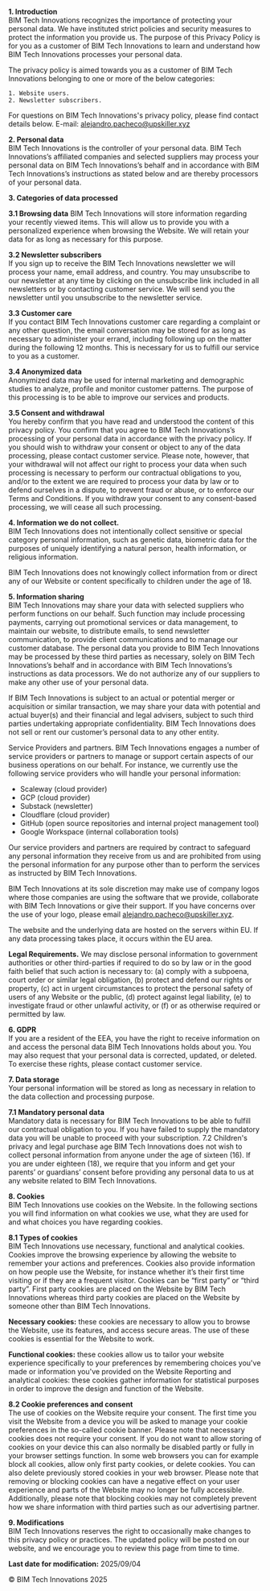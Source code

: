 **1. Introduction**\
BIM Tech Innovations recognizes the importance of protecting your personal data. We have instituted strict policies and security measures to protect the information you provide us. The purpose of this Privacy Policy is for you as a customer of BIM Tech Innovations to learn and understand how BIM Tech Innovations processes your personal data.

The privacy policy is aimed towards you as a customer of BIM Tech Innovations belonging to one or more of the below categories:

    1. Website users.
    2. Newsletter subscribers.

For questions on BIM Tech Innovations's privacy policy, please find contact details below. E-mail: alejandro.pacheco@upskiller.xyz

**2. Personal data**\
BIM Tech Innovations is the controller of your personal data. BIM Tech Innovations’s affiliated companies and selected suppliers may process your personal data on BIM Tech Innovations’s behalf and in accordance with BIM Tech Innovations’s instructions as stated below and are thereby processors of your personal data.

**3. Categories of data processed**

**3.1 Browsing data**
BIM Tech Innovations will store information regarding your recently viewed items. This will allow us to provide you with a personalized experience when browsing the Website. We will retain your data for as long as necessary for this purpose.

**3.2 Newsletter subscribers**\
If you sign up to receive the BIM Tech Innovations newsletter we will process your name, email address, and country. You may unsubscribe to our newsletter at any time by clicking on the unsubscribe link included in all newsletters or by contacting customer service. We will send you the newsletter until you unsubscribe to the newsletter service.

**3.3 Customer care**\
If you contact BIM Tech Innovations customer care regarding a complaint or any other question, the email conversation may be stored for as long as necessary to administer your errand, including following up on the matter during the following 12 months. This is necessary for us to fulfill our service to you as a customer.

**3.4 Anonymized data**\
Anonymized data may be used for internal marketing and demographic studies to analyze, profile and monitor customer patterns. The purpose of this processing is to be able to improve our services and products.

**3.5 Consent and withdrawal**\
You hereby confirm that you have read and understood the content of this privacy policy. You confirm that you agree to BIM Tech Innovations’s processing of your personal data in accordance with the privacy policy. If you should wish to withdraw your consent or object to any of the data processing, please contact customer service. Please note, however, that your withdrawal will not affect our right to process your data when such processing is necessary to perform our contractual obligations to you, and/or to the extent we are required to process your data by law or to defend ourselves in a dispute, to prevent fraud or abuse, or to enforce our Terms and Conditions. If you withdraw your consent to any consent-based processing, we will cease all such processing.

**4. Information we do not collect.**\
BIM Tech Innovations does not intentionally collect sensitive or special category personal information, such as genetic data, biometric data for the purposes of uniquely identifying a natural person, health information, or religious information.

BIM Tech Innovations does not knowingly collect information from or direct any of our Website or content specifically to children under the age of 18.

**5. Information sharing**\
BIM Tech Innovations may share your data with selected suppliers who perform functions on our behalf. Such function may include processing payments, carrying out promotional services or data management, to maintain our website, to distribute emails, to send newsletter communication, to provide client communications and to manage our customer database. The personal data you provide to BIM Tech Innovations may be processed by these third parties as necessary, solely on BIM Tech Innovations’s behalf and in accordance with BIM Tech Innovations’s instructions as data processors. We do not authorize any of our suppliers to make any other use of your personal data.

If BIM Tech Innovations is subject to an actual or potential merger or acquisition or similar transaction, we may share your data with potential and actual buyer(s) and their financial and legal advisers, subject to such third parties undertaking appropriate confidentiality. BIM Tech Innovations does not sell or rent our customer’s personal data to any other entity.

Service Providers and partners. BIM Tech Innovations engages a number of service providers or partners to manage or support certain aspects of our business operations on our behalf. For instance, we currently use the following service providers who will handle your personal information:

* Scaleway (cloud provider)
* GCP (cloud provider)
* Substack (newsletter)
* Cloudflare (cloud provider)
* GitHub (open source repositories and internal project management tool)
* Google Workspace (internal collaboration tools)

Our service providers and partners are required by contract to safeguard any personal information they receive from us and are prohibited from using the personal information for any purpose other than to perform the services as instructed by BIM Tech Innovations.

BIM Tech Innovations at its sole discretion may make use of company logos where those companies are using the software that we provide, collaborate with BIM Tech Innovations or give their support. If you have concerns over the use of your logo, please email alejandro.pacheco@upskiller.xyz.

The website and the underlying data are hosted on the servers within EU. If any data processing takes place, it occurs within the EU area.

**Legal Requirements.** We may disclose personal information to government authorities or other third-parties if required to do so by law or in the good faith belief that such action is necessary to: (a) comply with a subpoena, court order or similar legal obligation, (b) protect and defend our rights or property, (c) act in urgent circumstances to protect the personal safety of users of any Website or the public, (d) protect against legal liability, (e) to investigate fraud or other unlawful activity, or (f) or as otherwise required or permitted by law.

**6. GDPR**\
If you are a resident of the EEA, you have the right to receive information on and access the personal data BIM Tech Innovations holds about you. You may also request that your personal data is corrected, updated, or deleted. To exercise these rights, please contact customer service.

**7. Data storage**\
Your personal information will be stored as long as necessary in relation to the data collection and processing purpose.

**7.1 Mandatory personal data**\
Mandatory data is necessary for BIM Tech Innovations to be able to fulfill our contractual obligation to you. If you have failed to supply the mandatory data you will be unable to proceed with your subscription.
7.2 Children's privacy and legal purchase age
BIM Tech Innovations does not wish to collect personal information from anyone under the age of sixteen (16). If you are under eighteen (18), we require that you inform and get your parents’ or guardians’ consent before providing any personal data to us at any website related to BIM Tech Innovations.


**8. Cookies**\
BIM Tech Innovations use cookies on the Website. In the following sections you will find information on what cookies we use, what they are used for and what choices you have regarding cookies. 

**8.1 Types of cookies**\
BIM Tech Innovations use necessary, functional and analytical cookies. Cookies improve the browsing experience by allowing the website to remember your actions and preferences. Cookies also provide information on how people use the Website, for instance whether it’s their first time visiting or if they are a frequent visitor. Cookies can be “first party” or “third party”. First party cookies are placed on the Website by BIM Tech Innovations whereas third party cookies are placed on the Website by someone other than BIM Tech Innovations.

**Necessary cookies:** these cookies are necessary to allow you to browse the Website, use its features, and access secure areas. The use of these cookies is essential for the Website to work.

**Functional cookies:** these cookies allow us to tailor your website experience specifically to your preferences by remembering choices you've made or information you've provided on the Website
Reporting and analytical cookies: these cookies gather information for statistical purposes in order to improve the design and function of the Website.

**8.2 Cookie preferences and consent**\
The use of cookies on the Website require your consent. The first time you visit the Website from a device you will be asked to manage your cookie preferences in the so-called cookie banner. Please note that necessary cookies does not require your consent. If you do not want to allow storing of cookies on your device this can also normally be disabled partly or fully in your browser settings function. In some web browsers you can for example block all cookies, allow only first party cookies, or delete cookies. You can also delete previously stored cookies in your web browser. Please note that removing or blocking cookies can have a negative effect on your user experience and parts of the Website may no longer be fully accessible. Additionally, please note that blocking cookies may not completely prevent how we share information with third parties such as our advertising partner.


**9. Modifications**\
BIM Tech Innovations reserves the right to occasionally make changes to this privacy policy or practices. The updated policy will be posted on our website, and we encourage you to review this page from time to time.

**Last date for modification:** 2025/09/04

© BIM Tech Innovations 2025